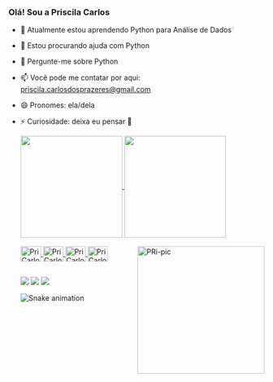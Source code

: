 ### Olá! Sou a Priscila Carlos

- 🌱 Atualmente estou aprendendo Python para Análise de Dados
- 🤔 Estou procurando ajuda com Python
- 💬 Pergunte-me sobre Python
- 📫 Você pode me contatar por aqui: priscila.carlosdosprazeres@gmail.com
- 😄 Pronomes: ela/dela
- ⚡ Curiosidade: deixa eu pensar 🤔

  </div>
     <a href="https://github.com/pricarlos/github-readme-stats">
     <img height=200 align="center" src="https://github-readme-stats.vercel.app/api?username=pricarlos&show_icons=true&theme=synthwave" />
     <a href="https://github.com/pricarlos/convoychat">
     <img height=200 align="center" src="https://github-readme-stats.vercel.app/api/top-langs?username=pricarlos&layout=compact&langs_count=8&theme=synthwave" />
  </div>
  <div style="display: inline_block"><br>
     <img align="center" alt="PriCarlos-Python" height="30" width="40" src="https://cdn.jsdelivr.net/gh/devicons/devicon/icons/python/python-original.svg" />
     <img align="center" alt="PriCarlos-React" height="30" width="40" src="https://cdn.jsdelivr.net/gh/devicons/devicon/icons/react/react-original.svg" />
     <img align="center" alt="PriCarlos-Python" height="30" width="40" src="https://cdn.jsdelivr.net/gh/devicons/devicon/icons/microsoftsqlserver/microsoftsqlserver-plain-wordmark.svg"/>
     <img align="center" alt="PriCarlos-Python" height="30" width="40" src="https://cdn.jsdelivr.net/gh/devicons/devicon/icons/pandas/pandas-original.svg" />
     <img align="right" alt="PRi-pic" height="250" width="250" src="https://github.com/PriCarlos/PriCarlos/assets/136395423/b00dc82e-f38f-4ce6-aad4-55cbf85f8a8d" />
  </div>

  ##

  </div>
    <a href="https://instagram.com/priscila.tarya" target="_blank"><img src="https://img.shields.io/badge/-Instagram-%23E4405F?style=for-the-badge&logo=instagram&logoColor=white"
  target="_blank"></a>
   <a href="mailto:priscila.carlosdosprazeres@gmail.com"><img src="https://img.shields.io/badge/-Gmail-%23333?style=for-the-badge&logo=gmail&logoColor=white" target="_blank"></a>
   <a href="https://www.linkedin.com/in/priscila-carlos-dos-prazeres" target="_blank"><img src="https://img.shields.io/badge/-LinkedIn-%230077B5?style=for-the-badge&logo=linkedin&logoColor=white" target="_blank"></a>
 
  ![Snake animation](https://github.com/PriCarlos/PriCarlos/blob/output/github-contribution-grid-snake.svg)
 </div>
